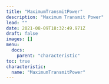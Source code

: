 ```yaml
---
title: "MaximumTransmitPower"
description: "Maximum Transmit Power"
lead: ""
date: 2021-08-09T18:32:49.971Z
draft: false
images: []
menu:
  docs:
    parent: "characteristic"
toc: true
characteristic:
  name: "MaximumTransmitPower"
---
```

